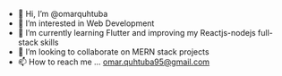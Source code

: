 - 👋 Hi, I’m @omarquhtuba
- 👀 I’m interested in Web Development
- 🌱 I’m currently learning Flutter and improving my Reactjs-nodejs full-stack skills
- 💞️ I’m looking to collaborate on MERN stack projects
- 📫 How to reach me ... omar.quhtuba95@gmail.com

<!---
omarquhtuba/omarquhtuba is a ✨ special ✨ repository because its `README.md` (this file) appears on your GitHub profile.
You can click the Preview link to take a look at your changes.
--->
